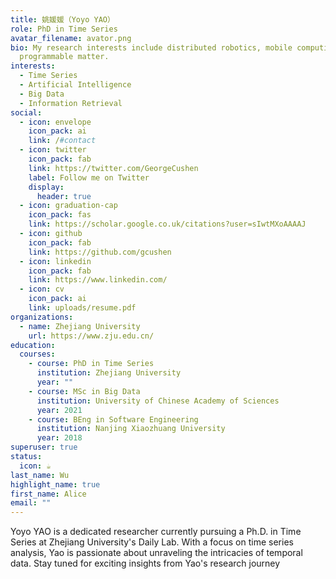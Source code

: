```yaml
---
title: 姚媛媛（Yoyo YAO）
role: PhD in Time Series
avatar_filename: avator.png
bio: My research interests include distributed robotics, mobile computing and
  programmable matter.
interests:
  - Time Series
  - Artificial Intelligence
  - Big Data
  - Information Retrieval
social:
  - icon: envelope
    icon_pack: ai
    link: /#contact
  - icon: twitter
    icon_pack: fab
    link: https://twitter.com/GeorgeCushen
    label: Follow me on Twitter
    display:
      header: true
  - icon: graduation-cap
    icon_pack: fas
    link: https://scholar.google.co.uk/citations?user=sIwtMXoAAAAJ
  - icon: github
    icon_pack: fab
    link: https://github.com/gcushen
  - icon: linkedin
    icon_pack: fab
    link: https://www.linkedin.com/
  - icon: cv
    icon_pack: ai
    link: uploads/resume.pdf
organizations:
  - name: Zhejiang University
    url: https://www.zju.edu.cn/
education:
  courses:
    - course: PhD in Time Series
      institution: Zhejiang University
      year: ""
    - course: MSc in Big Data
      institution: University of Chinese Academy of Sciences
      year: 2021
    - course: BEng in Software Engineering
      institution: Nanjing Xiaozhuang University
      year: 2018
superuser: true
status:
  icon: ☕️
last_name: Wu
highlight_name: true
first_name: Alice
email: ""
---
```

Yoyo YAO is a dedicated researcher currently pursuing a Ph.D. in Time Series at Zhejiang University's Daily Lab. With a focus on time series analysis, Yao is passionate about unraveling the intricacies of temporal data. Stay tuned for exciting insights from Yao's research journey